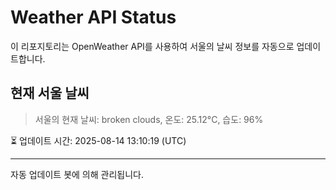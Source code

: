 
# Weather API Status

이 리포지토리는 OpenWeather API를 사용하여 서울의 날씨 정보를 자동으로 업데이트합니다.

## 현재 서울 날씨
> 서울의 현재 날씨: broken clouds, 온도: 25.12°C, 습도: 96%

⏳ 업데이트 시간: 2025-08-14 13:10:19 (UTC)

---
자동 업데이트 봇에 의해 관리됩니다.
